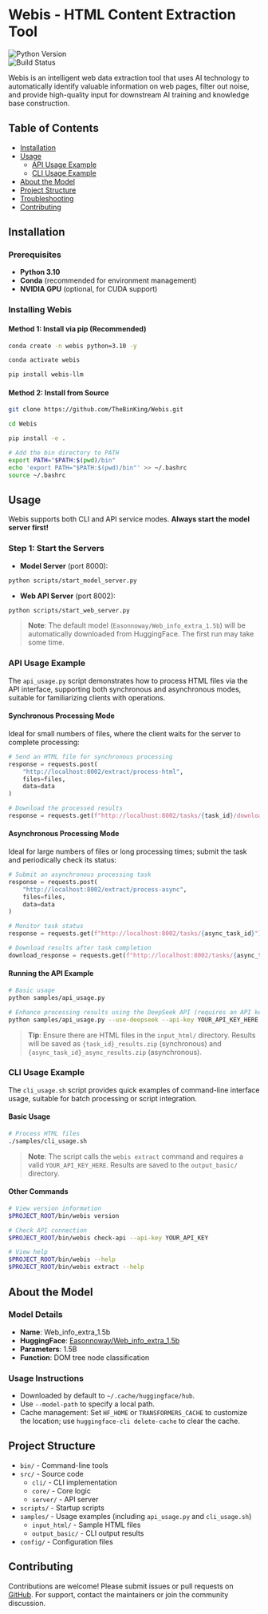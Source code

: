 # Webis - HTML Content Extraction Tool  
![Python Version](https://img.shields.io/badge/Python-3.10-blue)  
![Build Status](https://img.shields.io/badge/Build-Passed-green)  

Webis is an intelligent web data extraction tool that uses AI technology to automatically identify valuable information on web pages, filter out noise, and provide high-quality input for downstream AI training and knowledge base construction.  

## Table of Contents  

- [Installation](#installation)  
- [Usage](#usage)  
  - [API Usage Example](#api-usage-example)  
  - [CLI Usage Example](#cli-usage-example)  
- [About the Model](#about-the-model)  
- [Project Structure](#project-structure)  
- [Troubleshooting](#troubleshooting)  
- [Contributing](#contributing)  

## Installation  

### Prerequisites  

- **Python 3.10**  
- **Conda** (recommended for environment management)  
- **NVIDIA GPU** (optional, for CUDA support)  

### Installing Webis
#### Method 1: Install via pip (Recommended)
```bash
conda create -n webis python=3.10 -y

conda activate webis

pip install webis-llm
```
#### Method 2: Install from Source
```bash
git clone https://github.com/TheBinKing/Webis.git  

cd Webis  

pip install -e .  

# Add the bin directory to PATH  
export PATH="$PATH:$(pwd)/bin"  
echo 'export PATH="$PATH:$(pwd)/bin"' >> ~/.bashrc  
source ~/.bashrc  
```

## Usage
Webis supports both CLI and API service modes. **Always start the model server first!**  

### Step 1: Start the Servers
+ **Model Server** (port 8000):  

```bash
python scripts/start_model_server.py  
```

+ **Web API Server** (port 8002):  

```bash
python scripts/start_web_server.py  
```

> **Note**: The default model (`Easonnoway/Web_info_extra_1.5b`) will be automatically downloaded from HuggingFace. The first run may take some time.  
>

### API Usage Example
The `api_usage.py` script demonstrates how to process HTML files via the API interface, supporting both synchronous and asynchronous modes, suitable for familiarizing clients with operations.  

#### Synchronous Processing Mode
Ideal for small numbers of files, where the client waits for the server to complete processing:  

```python
# Send an HTML file for synchronous processing  
response = requests.post(  
    "http://localhost:8002/extract/process-html",  
    files=files,  
    data=data  
)  

# Download the processed results  
response = requests.get(f"http://localhost:8002/tasks/{task_id}/download", stream=True)  
```

#### Asynchronous Processing Mode
Ideal for large numbers of files or long processing times; submit the task and periodically check its status:  

```python
# Submit an asynchronous processing task  
response = requests.post(  
    "http://localhost:8002/extract/process-async",  
    files=files,  
    data=data  
)  

# Monitor task status  
response = requests.get(f"http://localhost:8002/tasks/{async_task_id}")  

# Download results after task completion  
download_response = requests.get(f"http://localhost:8002/tasks/{async_task_id}/download", stream=True)  
```

#### Running the API Example
```bash
# Basic usage  
python samples/api_usage.py  

# Enhance processing results using the DeepSeek API (requires an API key)  
python samples/api_usage.py --use-deepseek --api-key YOUR_API_KEY_HERE  
```

> **Tip**: Ensure there are HTML files in the `input_html/` directory. Results will be saved as `{task_id}_results.zip` (synchronous) and `{async_task_id}_async_results.zip` (asynchronous).  
>

### CLI Usage Example
The `cli_usage.sh` script provides quick examples of command-line interface usage, suitable for batch processing or script integration.  

#### Basic Usage
```bash
# Process HTML files  
./samples/cli_usage.sh  
```

> **Note**: The script calls the `webis extract` command and requires a valid `YOUR_API_KEY_HERE`. Results are saved to the `output_basic/` directory.  
>

#### Other Commands
```bash
# View version information  
$PROJECT_ROOT/bin/webis version  

# Check API connection  
$PROJECT_ROOT/bin/webis check-api --api-key YOUR_API_KEY  

# View help  
$PROJECT_ROOT/bin/webis --help  
$PROJECT_ROOT/bin/webis extract --help  
```

## About the Model
### Model Details
+ **Name**: Web_info_extra_1.5b  
+ **HuggingFace**: [Easonnoway/Web_info_extra_1.5b](https://huggingface.co/Easonnoway/Web_info_extra_1.5b)  
+ **Parameters**: 1.5B  
+ **Function**: DOM tree node classification

### Usage Instructions
+ Downloaded by default to `~/.cache/huggingface/hub`.  
+ Use `--model-path` to specify a local path.  
+ Cache management: Set `HF_HOME` or `TRANSFORMERS_CACHE` to customize the location; use `huggingface-cli delete-cache` to clear the cache.

## Project Structure
+ `bin/` - Command-line tools  
+ `src/` - Source code  
    - `cli/` - CLI implementation  
    - `core/` - Core logic  
    - `server/` - API server
+ `scripts/` - Startup scripts  
+ `samples/` - Usage examples (including `api_usage.py` and `cli_usage.sh`)  
    - `input_html/` - Sample HTML files  
    - `output_basic/` - CLI output results
+ `config/` - Configuration files

## Contributing
Contributions are welcome! Please submit issues or pull requests on [GitHub](https://github.com/TheBinKing/Webis). For support, contact the maintainers or join the community discussion.  
